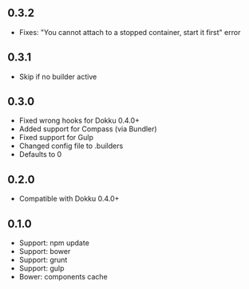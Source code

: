 0.3.2
---
* Fixes: "You cannot attach to a stopped container, start it first" error

0.3.1
---
* Skip if no builder active

0.3.0
---
* Fixed wrong hooks for Dokku 0.4.0+
* Added support for Compass (via Bundler)
* Fixed support for Gulp
* Changed config file to .builders
* Defaults to 0

0.2.0
---
* Compatible with Dokku 0.4.0+

0.1.0
---
* Support: npm update
* Support: bower
* Support: grunt
* Support: gulp
* Bower: components cache